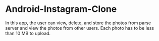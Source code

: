 # Android-Instagram-Clone
In this app, the user can view, delete, and store the photos from parse server and view the photos from other users. Each photo has to be less than 10 MB to upload.
